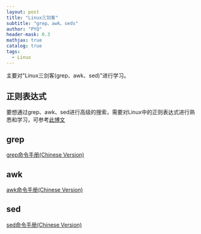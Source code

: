 ```yaml
---
layout: post
title: "Linux三剑客"
subtitle: "grep、awk、seds"
author: "PYQ"
header-mask: 0.3
mathjax: true
catalog: true
tags:
  - Linux
---
```

主要对"Linux三剑客(grep、awk、sed)"进行学习。
## 正则表达式
要想通过grep、awk、sed进行高级的搜索，需要对Linux中的正则表达式进行熟悉和学习，可参考[此博文](https://www.myfreax.com/regular-expressions-in-grep/)
## grep
[grep命令手册(Chinese Version)](https://wangchujiang.com/linux-command/c/grep.html)
## awk
[awk命令手册(Chinese Version)](https://wangchujiang.com/linux-command/c/awk.html)
## sed
[sed命令手册(Chinese Version)](https://wangchujiang.com/linux-command/c/sed.html)